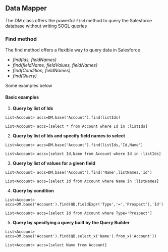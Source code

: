 ## Data Mapper

The DM class offers the powerful ``find`` method to query the Salesforce database without writing SOQL queries 


### Find method

The find method offers a flexible way to query data in Salesforce

* _find(ids, fieldNames)_
* _find(fieldName, fieldValues, fieldNames)_
* _find(Condition, fieldNames)_
* _find(Query)_

Some examples below

#### Basic examples

1. **Query by list of Ids**

  ```apex
  List<Account> accs=DM.base('Account').find(listIds)
  ```


  ```apex
  List<Account> accs=[select * from Account where Id in :listIds]
  ```
  
2. **Query by list of Ids and specify field names to select**

  ```apex
  List<Account> accs=DM.base('Account').find(listIds,'Id,Name')
  ```


  ```apex
  List<Account> accs=[select Id,Name from Account where Id in :listIds]
  ```
  
3. **Query by list of values for a given field**
  
  ```apex
  List<Account> accs=DM.base('Account').find('Name',listNames,'Id')
  ```


  ```apex
  List<Account> accs=[select Id from Account where Name in :listNames]
  ```
  
4. **Query by condition**
  
  ```apex
  List<Account> accs=DM.base('Account').find(QB.fieldExpr('Type','=','Prospect'),'Id')
  ```


  ```apex
  List<Account> accs=[select Id from Account where Type='Prospect']
  ```

5. **Query by specifying a query built by the Query Builder**
  
  ```apex
  List<Account> accs=DM.base('Account').find(QB.select_x('Name').from_x('Account'))
  ```


  ```apex
  List<Account> accs=[select Name from Account]
  ```
